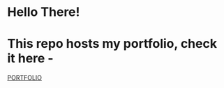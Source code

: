# Hello There! 
# This repo hosts my portfolio, check it here - 
[PORTFOLIO](https://lakshmisuravajjala.github.io/portfolio/)
